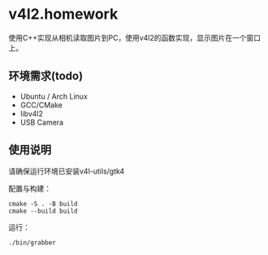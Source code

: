 # v4l2.homework

使用C++实现从相机读取图片到PC，使用v4l2的函数实现，显示图片在一个窗口上。

## 环境需求(todo)

- Ubuntu / Arch Linux
- GCC/CMake
- libv4l2
- USB Camera

## 使用说明

请确保运行环境已安装v4l-utils/gtk4

配置与构建：

```
cmake -S . -B build
cmake --build build
```

运行：

```
./bin/grabber
```